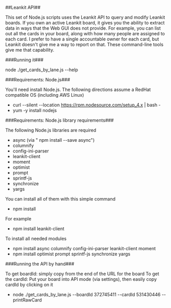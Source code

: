 ##Leankit API##

This set of Node.js scripts uses the Leankit API to query and modify Leankit boards.  If you own an active Leankit board, it gives you the ability to extract data in ways that the Web GUI does not provide.  For example, you can list out all the cards in your board, along with how many people are assigned to each card.   I prefer to have a single accountable owner for each card, but Leankit doesn't give me a way to report on that.  These command-line tools give me that capability.

###Running it###

node ./get_cards_by_lane.js --help

###Requirements: Node.js###

You'll need install Node.js.  The following directions assume a RedHat compatible OS (including AWS Linux)

- curl --silent --location https://rpm.nodesource.com/setup_4.x | bash -
- yum -y install nodejs


###Requirements: Node.js library requirements###

The following Node.js libraries are required

- async (via " npm install --save async")
- columnify
- config-ini-parser
- leankit-client
- moment
- optimist
- prompt
- sprintf-js
- synchronize
- yargs

You can install all of them with this simple command

- npm install <lib-name>

For example

- npm install leankit-client

To install all needed modules

- npm install async columnify config-ini-parser leankit-client moment
- npm install optimist prompt sprintf-js synchronize yargs

###Running the API by hand###

To get boardId: simply copy from the end of the URL for the board
To get the cardId: Put your board into API mode (via settings), then easily copy cardId by clicking on it

- node ./get_cards_by_lane.js --boardId 372745411 --cardId 531430446 --printRawCard



